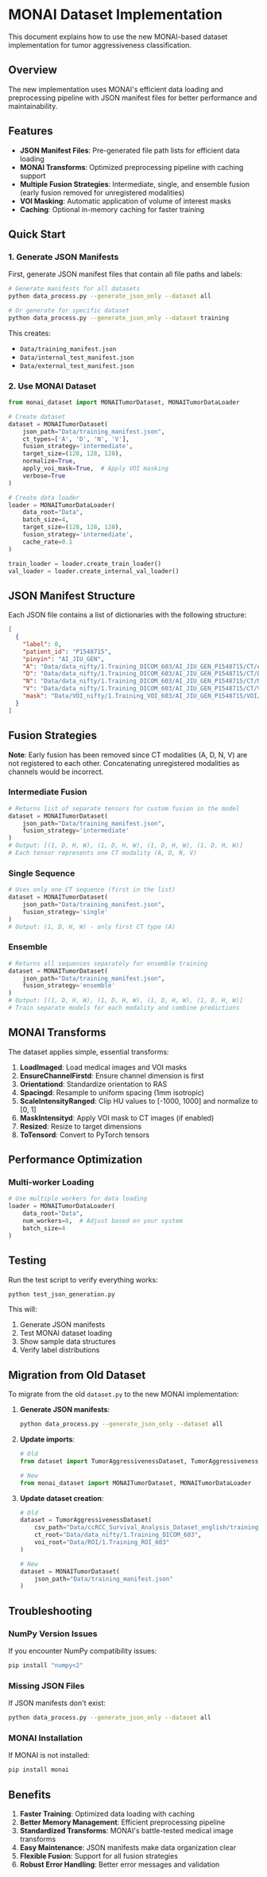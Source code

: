 # MONAI Dataset Implementation

This document explains how to use the new MONAI-based dataset implementation for tumor aggressiveness classification.

## Overview

The new implementation uses MONAI's efficient data loading and preprocessing pipeline with JSON manifest files for better performance and maintainability.

## Features

- **JSON Manifest Files**: Pre-generated file path lists for efficient data loading
- **MONAI Transforms**: Optimized preprocessing pipeline with caching support
- **Multiple Fusion Strategies**: Intermediate, single, and ensemble fusion (early fusion removed for unregistered modalities)
- **VOI Masking**: Automatic application of volume of interest masks
- **Caching**: Optional in-memory caching for faster training

## Quick Start

### 1. Generate JSON Manifests

First, generate JSON manifest files that contain all file paths and labels:

```bash
# Generate manifests for all datasets
python data_process.py --generate_json_only --dataset all

# Or generate for specific dataset
python data_process.py --generate_json_only --dataset training
```

This creates:
- `Data/training_manifest.json`
- `Data/internal_test_manifest.json` 
- `Data/external_test_manifest.json`

### 2. Use MONAI Dataset

```python
from monai_dataset import MONAITumorDataset, MONAITumorDataLoader

# Create dataset
dataset = MONAITumorDataset(
    json_path="Data/training_manifest.json",
    ct_types=['A', 'D', 'N', 'V'],
    fusion_strategy='intermediate',
    target_size=(128, 128, 128),
    normalize=True,
    apply_voi_mask=True,  # Apply VOI masking
    verbose=True
)

# Create data loader
loader = MONAITumorDataLoader(
    data_root="Data",
    batch_size=4,
    target_size=(128, 128, 128),
    fusion_strategy='intermediate',
    cache_rate=0.1
)

train_loader = loader.create_train_loader()
val_loader = loader.create_internal_val_loader()
```

## JSON Manifest Structure

Each JSON file contains a list of dictionaries with the following structure:

```json
[
  {
    "label": 0,
    "patient_id": "P1548715",
    "pinyin": "AI_JIU_GEN",
    "A": "Data/data_nifty/1.Training_DICOM_603/AI_JIU_GEN_P1548715/CT/A_8/A_8_02_shenAgioRoutine_20170728165801_6.nii.gz",
    "D": "Data/data_nifty/1.Training_DICOM_603/AI_JIU_GEN_P1548715/CT/D_8/D_8_02_shenAgioRoutine_20170728165801_6.nii.gz",
    "N": "Data/data_nifty/1.Training_DICOM_603/AI_JIU_GEN_P1548715/CT/N_8/N_8_02_shenAgioRoutine_20170728165801_6.nii.gz",
    "V": "Data/data_nifty/1.Training_DICOM_603/AI_JIU_GEN_P1548715/CT/V_8/V_8_02_shenAgioRoutine_20170728165801_6.nii.gz",
    "mask": "Data/VOI_nifty/1.Training_VOI_603/AI_JIU_GEN_P1548715/VOI/A.nii.gz"
  }
]
```

## Fusion Strategies

**Note**: Early fusion has been removed since CT modalities (A, D, N, V) are not registered to each other. Concatenating unregistered modalities as channels would be incorrect.

### Intermediate Fusion
```python
# Returns list of separate tensors for custom fusion in the model
dataset = MONAITumorDataset(
    json_path="Data/training_manifest.json",
    fusion_strategy='intermediate'
)
# Output: [(1, D, H, W), (1, D, H, W), (1, D, H, W), (1, D, H, W)]
# Each tensor represents one CT modality (A, D, N, V)
```

### Single Sequence
```python
# Uses only one CT sequence (first in the list)
dataset = MONAITumorDataset(
    json_path="Data/training_manifest.json",
    fusion_strategy='single'
)
# Output: (1, D, H, W) - only first CT type (A)
```

### Ensemble
```python
# Returns all sequences separately for ensemble training
dataset = MONAITumorDataset(
    json_path="Data/training_manifest.json",
    fusion_strategy='ensemble'
)
# Output: [(1, D, H, W), (1, D, H, W), (1, D, H, W), (1, D, H, W)]
# Train separate models for each modality and combine predictions
```

## MONAI Transforms

The dataset applies simple, essential transforms:

1. **LoadImaged**: Load medical images and VOI masks
2. **EnsureChannelFirstd**: Ensure channel dimension is first
3. **Orientationd**: Standardize orientation to RAS
4. **Spacingd**: Resample to uniform spacing (1mm isotropic)
5. **ScaleIntensityRanged**: Clip HU values to [-1000, 1000] and normalize to [0, 1]
6. **MaskIntensityd**: Apply VOI mask to CT images (if enabled)
7. **Resized**: Resize to target dimensions
8. **ToTensord**: Convert to PyTorch tensors

## Performance Optimization

### Multi-worker Loading
```python
# Use multiple workers for data loading
loader = MONAITumorDataLoader(
    data_root="Data",
    num_workers=8,  # Adjust based on your system
    batch_size=4
)
```

## Testing

Run the test script to verify everything works:

```bash
python test_json_generation.py
```

This will:
1. Generate JSON manifests
2. Test MONAI dataset loading
3. Show sample data structures
4. Verify label distributions

## Migration from Old Dataset

To migrate from the old `dataset.py` to the new MONAI implementation:

1. **Generate JSON manifests**:
   ```bash
   python data_process.py --generate_json_only --dataset all
   ```

2. **Update imports**:
   ```python
   # Old
   from dataset import TumorAggressivenessDataset, TumorAggressivenessDataLoader
   
   # New
   from monai_dataset import MONAITumorDataset, MONAITumorDataLoader
   ```

3. **Update dataset creation**:
   ```python
   # Old
   dataset = TumorAggressivenessDataset(
       csv_path="Data/ccRCC_Survival_Analysis_Dataset_english/training_set_603_cases.csv",
       ct_root="Data/data_nifty/1.Training_DICOM_603",
       voi_root="Data/ROI/1.Training_ROI_603"
   )
   
   # New
   dataset = MONAITumorDataset(
       json_path="Data/training_manifest.json"
   )
   ```

## Troubleshooting

### NumPy Version Issues
If you encounter NumPy compatibility issues:
```bash
pip install "numpy<2"
```

### Missing JSON Files
If JSON manifests don't exist:
```bash
python data_process.py --generate_json_only --dataset all
```

### MONAI Installation
If MONAI is not installed:
```bash
pip install monai
```

## Benefits

1. **Faster Training**: Optimized data loading with caching
2. **Better Memory Management**: Efficient preprocessing pipeline
3. **Standardized Transforms**: MONAI's battle-tested medical image transforms
4. **Easy Maintenance**: JSON manifests make data organization clear
5. **Flexible Fusion**: Support for all fusion strategies
6. **Robust Error Handling**: Better error messages and validation 